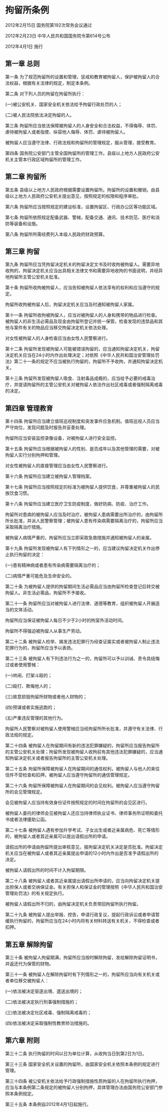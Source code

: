 # 拘留所条例

2012年2月15日 国务院第192次常务会议通过

2012年2月23日 中华人民共和国国务院令第614号公布

2012年4月1日 施行



## 第一章 总则

第一条 为了规范拘留所的设置和管理，惩戒和教育被拘留人，保护被拘留人的合法权益，根据有关法律的规定，制定本条例。

第二条 对下列人员的拘留在拘留所执行：

(一)被公安机关、国家安全机关依法给予拘留行政处罚的人；

(二)被人民法院依法决定拘留的人。

第三条 拘留所应当依法保障被拘留人的人身安全和合法权益，不得侮辱、体罚、虐待被拘留人或者指使、纵容他人侮辱、体罚、虐待被拘留人。

被拘留人应当遵守法律、行政法规和拘留所的管理规定，服从管理，接受教育。

第四条 国务院公安部门主管全国拘留所的管理工作。县级以上地方人民政府公安机关主管本行政区域拘留所的管理工作。

## 第二章 拘留所

第五条 县级以上地方人民政府根据需要设置拘留所。拘留所的设置和撤销，由县级以上地方人民政府公安机关提出意见，按照规定的权限和程序审批。

第六条 拘留所应当按照规定的建设标准，设置拘留区、行政办公区等功能区域。

第七条 拘留所依照规定配备武器、警械，配备交通、通讯、技术防范、医疗和消防等装备和设施。

第八条 拘留所所需经费列入本级人民政府财政预算。

## 第三章 拘留

第九条 拘留所应当凭拘留决定机关的拘留决定文书及时收拘被拘留人。需要异地收拘的，拘留决定机关应当出具相关法律文书和需要异地收拘的书面说明，并经异地拘留所主管公安机关批准。

第十条 拘留所收拘被拘留人，应当告知被拘留人依法享有的权利和应当遵守的规定。

拘留所收拘被拘留人后，拘留决定机关应当及时通知被拘留人家属。

第十一条 拘留所收拘被拘留人，应当对被拘留人的人身和携带的物品进行检查。被拘留人的非生活必需品及现金由拘留所登记并统一保管。检查发现的违禁品和其他与案件有关的物品应当移交拘留决定机关依法处理。

对女性被拘留人的人身检查应当由女性人民警察进行。

第十二条 拘留所发现被拘留人可能被错误拘留的，应当通知拘留决定机关，拘留决定机关应当在24小时内作出处理决定；对依照《中华人民共和国治安管理处罚法》第二十一条的规定不应当被执行拘留的，拘留所不予收拘，并通知拘留决定机关。

第十三条 拘留所发现被拘留人吸食、注射毒品成瘾的，应当给予必要的戒毒治疗，并提请拘留所的主管公安机关对被拘留人依法作出社区戒毒或者强制隔离戒毒的决定。

## 第四章 管理教育

第十四条 拘留所应当建立值班巡视制度和突发事件应急机制。值班巡视人员应当严守岗位，发现问题及时报告并妥善处理。

拘留所应当安装监控录像设备，对被拘留人进行安全监控。

第十五条 拘留所应当根据被拘留人的性别、是否成年以及其他管理的需要，对被拘留人实行分别拘押和管理。

对女性被拘留人的直接管理应当由女性人民警察进行。

第十六条 拘留所应当建立被拘留人管理档案。

第十七条 拘留所应当按照规定的标准为被拘留人提供饮食，并尊重被拘留人的民族饮食习惯。

第十八条 拘留所应当建立医疗卫生防疫制度，做好防病、防疫、治疗工作。

拘留所对患病的被拘留人应当及时治疗。被拘留人患病需要出所治疗的，由拘留所所长批准，并派人民警察管理；被拘留人患有传染病需要隔离治疗的，拘留所应当采取隔离治疗措施。

被拘留人病情严重的，拘留所应当立即采取急救措施并通知被拘留人的亲属。

第十九条 拘留所发现被拘留人有下列情形之一的，应当建议拘留决定机关作出停止执行拘留的决定：

(一)患有精神病或者患有传染病需要隔离治疗的；

(二)病情严重可能危及生命安全的。

第二十条 为被拘留人提供的拘留期间生活必需品应当由拘留所检查登记后转交被拘留人。非生活必需品，拘留所不予接收。

第二十一条 拘留所应当对被拘留人进行法律、道德等教育，组织被拘留人开展适当的文体活动。

拘留所应当保证被拘留人每日不少于2小时的拘室外活动时间。

拘留所不得强迫被拘留人从事生产劳动。

第二十二条 被拘留人检举、揭发违法犯罪行为经查证属实或者被拘留人制止违法犯罪行为的，拘留所应当予以表扬。

第二十三条 被拘留人有下列违法行为之一的，拘留所可以予以训诫、责令具结悔过或者使用警械：

(一)哄闹、打架斗殴的；

(二)殴打、欺侮他人的；

(三)故意损毁拘留所财物或者他人财物的；

(四)预谋或者实施逃跑的；

(五)严重违反管理的其他行为。

拘留所人民警察对被拘留人使用警械应当经拘留所所长批准，并遵守有关法律、行政法规的规定。

第二十四条 被拘留人在拘留期间有新的违法犯罪嫌疑的，拘留所应当报告拘留所的主管公安机关处理；拘留所发现被拘留人收拘前有其他违法犯罪嫌疑的，应当通知拘留决定机关或者报告拘留所的主管公安机关处理。

第二十五条 拘留所保障被拘留人在拘留期间的通信权利，被拘留人与他人的来往信件不受检查和扣押。被拘留人应当遵守拘留所的通信管理规定。

第二十六条 拘留所保障被拘留人在拘留期间的会见权利。被拘留人应当遵守拘留所的会见管理规定。

会见被拘留人应当持有效身份证件按照规定的时间在拘留所的会见区进行。

被拘留人委托的律师会见被拘留人还应当持律师执业证书、律师事务所证明和委托书或者法律援助公函。

第二十七条 被拘留人遇有参加升学考试、子女出生或者近亲属病危、死亡等情形的，被拘留人或者其近亲属可以提出请假出所的申请。

请假出所的申请由拘留所提出审核意见，报拘留决定机关决定是否批准。拘留决定机关应当在被拘留人或者其近亲属提出申请的12小时内作出是否准予请假出所的决定。

被拘留人请假出所的时间不计入拘留期限。

第二十八条 被拘留人或者其近亲属提出请假出所申请的，应当向拘留决定机关提出担保人或者交纳保证金。有关担保人和保证金的管理按照《中华人民共和国治安管理处罚法》的有关规定执行。

被拘留人请假出所不归的，由拘留决定机关负责带回拘留所执行拘留。

第二十九条 被拘留人提出举报、控告，申请行政复议，提起行政诉讼或者申请暂缓执行拘留的，拘留所应当在24小时内将有关材料转送有关机关，不得检查或者扣押。

## 第五章 解除拘留

第三十条 被拘留人拘留期满，拘留所应当按时解除拘留，发给解除拘留证明书，并返还代为保管的财物。

第三十一条 被拘留人在解除拘留时有下列情形之一的，拘留所应当向有关机关或者单位移交被拘留人：

(一)依法被决定驱逐出境、遣送出境的；

(二)依法被决定执行刑事强制措施的；

(三)依法被决定社区戒毒、强制隔离戒毒的；

(四)依法被决定采取强制性教育矫治措施的。

## 第六章 附则

第三十二条 执行拘留的时间以日为单位计算，从收拘当日到第2日为1日。

第三十三条 国家安全机关设置的拘留所，由国家安全机关依照本条例的规定进行管理。

第三十四条 被公安机关依法给予行政强制措施性质拘留的人在拘留所执行拘押，应当与本条例第二条规定的被拘留人分别拘押，具体管理办法由国务院公安部门参照本条例规定。

第三十五条 本条例自2012年4月1日起施行。